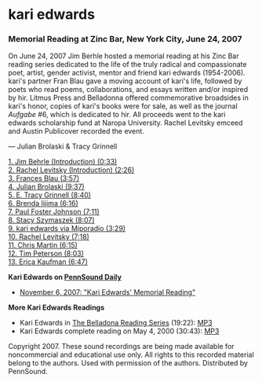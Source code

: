 kari edwards
============

### Memorial Reading at Zinc Bar, New York City, June 24, 2007

On June 24, 2007 Jim Berhle hosted a memorial reading at his Zinc Bar reading series dedicated to the life of the truly
radical and compassionate poet, artist, gender activist, mentor and friend kari edwards (1954-2006). kari's partner Fran Blau
gave a moving account of kari's life, followed by poets who read poems, collaborations, and essays written and/or inspired by
hir. Litmus Press and Belladonna offered commemorative broadsides in kari's honor, copies of kari's books were for sale, as
well as the journal *Aufgabe* \#6, which is dedicated to hir. All proceeds went to the kari edwards scholarship fund at
Naropa University. Rachel Levitsky emceed and Austin Publicover recorded the event.

— Julian Brolaski & Tracy Grinnell

[1. Jim Behrle (Introduction) (0:33)](http://media.sas.upenn.edu/pennsound/groups/Kari-Edwards/Behrle-Jim_01_Intro_Kari-Edwards-Memorial_NY_6-24-07.mp3)  
[2. Rachel Levitsky (Introduction) (2:26)](http://media.sas.upenn.edu/pennsound/groups/Kari-Edwards/Levitsky-Rachel_02_Intro_Kari-Edwards-Memorial_NY_6-24-07.mp3)  
[3. Frances Blau (3:57)](http://media.sas.upenn.edu/pennsound/groups/Kari-Edwards/Blau-Frances_03_Kari-Edwards-Memorial_NY_6-24-07.mp3)  
[4. Julian Brolaski (9:37)](http://media.sas.upenn.edu/pennsound/groups/Kari-Edwards/Brolaski-Julian_04_Kari-Edwards-Memorial_NY_6-24-07.mp3)  
[5. E. Tracy Grinnell (8:40)](http://media.sas.upenn.edu/pennsound/groups/Kari-Edwards/Grinnell-E-Tracy_05_Kari-Edwards-Memorial_NY_6-24-07.mp3)  
[6. Brenda Iijima (6:16)](http://media.sas.upenn.edu/pennsound/groups/Kari-Edwards/Iijima-Brenda_06_Kari-Edwards-Memorial_NY_6-24-07.mp3)  
[7. Paul Foster Johnson (7:11)](http://media.sas.upenn.edu/pennsound/groups/Kari-Edwards/Johnson-Paul%20Foster_07_Kari-Edwards-Memorial_NY_6-24-07.mp3)  
[8. Stacy Szymaszek (8:07)](http://media.sas.upenn.edu/pennsound/groups/Kari-Edwards/Szymaszek-Stacy_08_Kari-Edwards-Memorial_NY_6-24-07.mp3)  
[9. kari edwards via Miporadio (3:29)](http://media.sas.upenn.edu/pennsound/groups/Kari-Edwards/Edwards-via-Miporadio_09_Kari-Edwards-Memorial_NY_6-24-07.mp3)  
[10. Rachel Levitsky (7:18)](http://media.sas.upenn.edu/pennsound/groups/Kari-Edwards/Levitsky-Rachel_10_Kari-Edwards-Memorial_NY_6-24-07.mp3)  
[11. Chris Martin (6:15)](http://media.sas.upenn.edu/pennsound/groups/Kari-Edwards/Martin-Chris_11_Kari-Edwards-Memorial_NY_6-24-07.mp3)  
[12. Tim Peterson (8:03)](http://media.sas.upenn.edu/pennsound/groups/Kari-Edwards/Peterson-Tim_12_Kari-Edwards-Memorial_NY_6-24-07.mp3)  
[13. Erica Kaufman (6:47)](http://media.sas.upenn.edu/pennsound/groups/Kari-Edwards/Kaufman-Erica_13_Kari-Edwards-Memorial_NY_6-24-07.mp3)  
  
  
**Kari Edwards on [PennSound Daily](http://writing.upenn.edu/pennsound/daily)**  

-   [November 6, 2007: "Kari Edwards' Memorial Reading"](http://writing.upenn.edu/pennsound/daily/200711.php#6_11:49)

**More Kari Edwards Readings**

-   Kari Edwards in [The Belladona Reading Series](http://writing.upenn.edu/pennsound/x/Belladonna.php) (19:22): [MP3](http://media.sas.upenn.edu/pennsound/authors/Edwards/Edwards-Kari_Belladonna_4-26-02.mp3)
-   Kari Edwards complete reading on May 4, 2000 (30:43): [MP3](http://media.sas.upenn.edu/pennsound/authors/Edwards/Edwards-Kari_Hacker-Marilyn_5-4-00.mp3)

Copyright 2007. These sound recordings are being made available for noncommercial and educational use only. All rights to this
recorded material belong to the authors. Used with permission of the authors. Distributed by PennSound.
